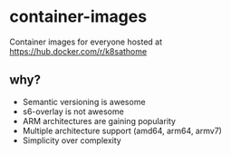 # container-images

Container images for everyone hosted at https://hub.docker.com/r/k8sathome

## why?

- Semantic versioning is awesome
- s6-overlay is not awesome
- ARM architectures are gaining popularity
- Multiple architecture support (amd64, arm64, armv7)
- Simplicity over complexity
